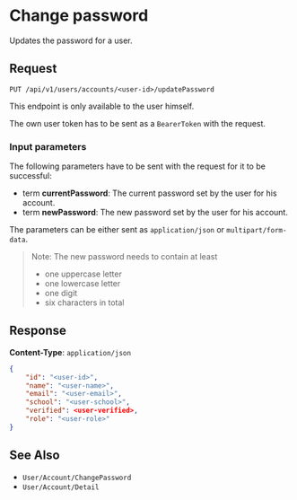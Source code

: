 # Change password

Updates the password for a user.

## Request

    PUT /api/v1/users/accounts/<user-id>/updatePassword

This endpoint is only available to the user himself.

The own user token has to be sent as a `BearerToken` with the request.

### Input parameters

The following parameters have to be sent with the request for it to be successful:

- term **currentPassword**: The current password set by the user for his account. 
- term **newPassword**: The new password set by the user for his account.

The parameters can be either sent as `application/json` or `multipart/form-data`.

> Note: The new password needs to contain at least
>
> * one uppercase letter
> * one lowercase letter
> * one digit
> * six characters in total

## Response

**Content-Type**: `application/json`

```json
{
    "id": "<user-id>",
    "name": "<user-name>",
    "email": "<user-email>",
    "school": "<user-school>",
    "verified": <user-verified>,
    "role": "<user-role>"
}
```

## See Also

* ``User/Account/ChangePassword``
* ``User/Account/Detail``
